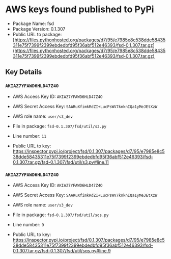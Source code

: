 # AWS keys found published to PyPi

* Package Name: fsd
* Package Version: 0.1.307
* Public URL to package: [https://files.pythonhosted.org/packages/d7/95/e7985e8c538dde58435311e75f7399f2399ebdedbfd95f36abf512e46393/fsd-0.1.307.tar.gz](https://files.pythonhosted.org/packages/d7/95/e7985e8c538dde58435311e75f7399f2399ebdedbfd95f36abf512e46393/fsd-0.1.307.tar.gz)

## Key Details

### `AKIAZ7YFAWD6HLD47Z4O`

* AWS Access Key ID: `AKIAZ7YFAWD6HLD47Z4O`
* AWS Secret Access Key: `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` 
* AWS role name: `user/s3_dev`
* File in package: `fsd-0.1.307/fsd/util/s3.py`
* Line number: `11`

* Public URL to key: https://inspector.pypi.io/project/fsd/0.1.307/packages/d7/95/e7985e8c538dde58435311e75f7399f2399ebdedbfd95f36abf512e46393/fsd-0.1.307.tar.gz/fsd-0.1.307/fsd/util/s3.py#line.11



### `AKIAZ7YFAWD6HLD47Z4O`

* AWS Access Key ID: `AKIAZ7YFAWD6HLD47Z4O`
* AWS Secret Access Key: `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` 
* AWS role name: `user/s3_dev`
* File in package: `fsd-0.1.307/fsd/util/sqs.py`
* Line number: `9`

* Public URL to key: https://inspector.pypi.io/project/fsd/0.1.307/packages/d7/95/e7985e8c538dde58435311e75f7399f2399ebdedbfd95f36abf512e46393/fsd-0.1.307.tar.gz/fsd-0.1.307/fsd/util/sqs.py#line.9


